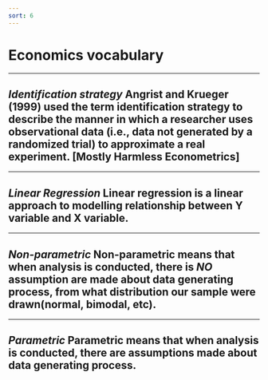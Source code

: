 ```yaml
---
sort: 6
---
```


# Economics vocabulary

---
*Identification strategy*
Angrist and Krueger (1999) used the term identification
strategy to describe the manner in which a researcher uses
observational data (i.e., data not generated by a randomized trial) to approximate a real experiment. [Mostly Harmless Econometrics]
---

---
*Linear Regression*
Linear regression is a linear approach to modelling relationship between Y variable and X variable.
---

---
*Non-parametric*
Non-parametric means that when analysis is conducted, there is *NO* assumption are made about data generating process, from what distribution our sample were drawn(normal, bimodal, etc).
---

---
*Parametric*
Parametric means that when analysis is conducted, there are assumptions made about data generating process.
---